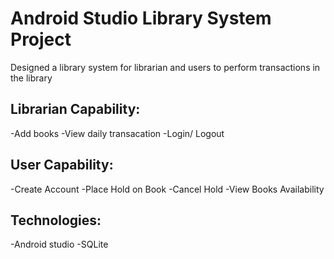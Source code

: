 # Android Studio Library System Project
Designed a library system for librarian and users to perform transactions in the library
## Librarian Capability:
-Add books
-View daily transacation
-Login/ Logout
## User Capability:
-Create Account
-Place Hold on Book
-Cancel Hold
-View Books Availability
## Technologies:
-Android studio
-SQLite 
